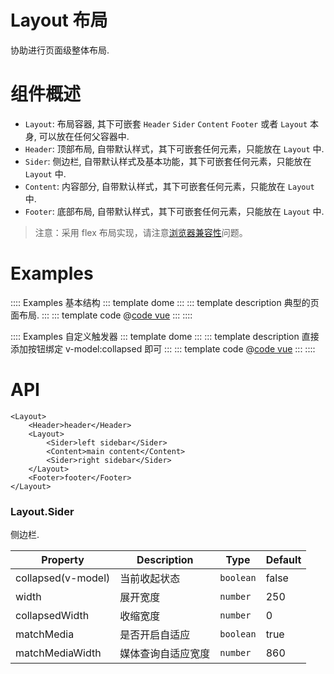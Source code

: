 # Layout 布局

协助进行页面级整体布局.

# 组件概述
* `Layout`: 布局容器, 其下可嵌套 `Header` `Sider` `Content` `Footer` 或者 `Layout` 本身, 可以放在任何父容器中.
* `Header`: 顶部布局, 自带默认样式，其下可嵌套任何元素，只能放在 `Layout` 中.
* `Sider`: 侧边栏, 自带默认样式及基本功能，其下可嵌套任何元素，只能放在 `Layout` 中.
* `Content`: 内容部分, 自带默认样式，其下可嵌套任何元素，只能放在 `Layout` 中.
* `Footer`: 底部布局, 自带默认样式，其下可嵌套任何元素，只能放在 `Layout` 中.

> 注意：采用 flex 布局实现，请注意[浏览器兼容性](http://caniuse.com/#search=flex)问题。

# Examples

:::: Examples 基本结构
::: template dome
<Basic />
:::
::: template description
典型的页面布局.
:::
::: template code
@[code vue](@examples/layout/Basic.vue)
:::
::::

:::: Examples 自定义触发器
::: template dome
<CustomTrigger />
:::
::: template description
直接添加按钮绑定 v-model:collapsed 即可
:::
::: template code
@[code vue](@examples/layout/CustomTrigger.vue)
:::
::::

# API

```vue
<Layout>
    <Header>header</Header>
    <Layout>
        <Sider>left sidebar</Sider>
        <Content>main content</Content>
        <Sider>right sidebar</Sider>
    </Layout>
    <Footer>footer</Footer>
</Layout>
```

### Layout.Sider

侧边栏.

| Property | Description | Type | Default | 
| -------- | ----------- | ---- | ------- |
| collapsed(v-model) | 当前收起状态 | `boolean` | false |
| width | 展开宽度 | `number` | 250 |
| collapsedWidth | 收缩宽度 | `number` | 0 |
| matchMedia | 是否开启自适应 | `boolean` | true |
| matchMediaWidth | 媒体查询自适应宽度 | `number` | 860 |

<script lang='ts' setup>
import Basic from '/@/examples/layout/Basic.vue'
import CustomTrigger from '/@/examples/layout/CustomTrigger.vue'
</script>
